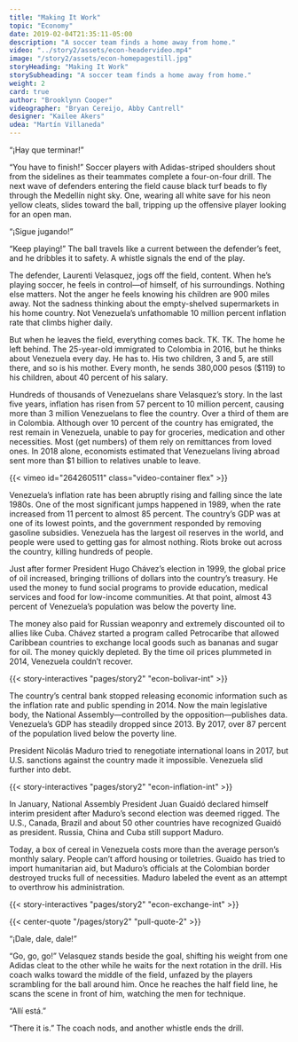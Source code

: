 ```yaml
---
title: "Making It Work"
topic: "Economy"
date: 2019-02-04T21:35:11-05:00
description: "A soccer team finds a home away from home."
video: "../story2/assets/econ-headervideo.mp4"
image: "/story2/assets/econ-homepagestill.jpg"
storyHeading: "Making It Work"
storySubheading: "A soccer team finds a home away from home."
weight: 2
card: true
author: "Brooklynn Cooper"
videographer: "Bryan Cereijo, Abby Cantrell"
designer: "Kailee Akers"
udea: "Martín Villaneda"
---
```


“¡Hay que terminar!”

“You have to finish!” Soccer players with Adidas-striped shoulders shout from the sidelines as their teammates complete a four-on-four drill. The next wave of defenders entering the field cause black turf beads to fly through the Medellín night sky. One, wearing all white save for his neon yellow cleats, slides toward the ball, tripping up the offensive player looking for an open man.

“¡Sigue jugando!”

“Keep playing!” The ball travels like a current between the defender’s feet, and he dribbles it to safety. A whistle signals the end of the play.

The defender, Laurenti Velasquez, jogs off the field, content. When he’s playing soccer, he feels in control—of himself, of his surroundings. Nothing else matters. Not the anger he feels knowing his children are 900 miles away. Not the sadness thinking about the empty-shelved supermarkets in his home country. Not Venezuela’s unfathomable 10 million percent inflation rate that climbs higher daily.

But when  he leaves the field, everything comes back. TK. TK. The home he left behind. The 25-year-old immigrated to Colombia in 2016, but he thinks about Venezuela every day. He has to. His two children, 3 and 5, are still there, and so is his mother. Every month, he sends 380,000 pesos ($119) to his children, about 40 percent of his salary.

Hundreds of thousands of Venezuelans share Velasquez’s story. In the last five years, inflation has risen from 57 percent to 10 million percent, causing more than 3 million Venezuelans to flee the country. Over a third of them are in Colombia. Although over 10 percent of the country has emigrated, the rest remain in Venezuela, unable to pay for groceries, medication and other necessities. Most (get numbers) of them rely on remittances from loved ones. In 2018 alone, economists estimated that Venezuelans living abroad sent more than $1 billion to relatives unable to leave.

<div id="video-top"></div>

<!-- Economic story video goes here -->
{{< vimeo id="264260511" class="video-container flex" >}}

Venezuela’s inflation rate has been abruptly rising and falling since the late 1980s. One of the most significant jumps happened in 1989, when the rate increased from 11 percent to almost 85 percent. The country’s GDP was at one of its lowest points, and the government responded by removing gasoline subsidies. Venezuela has the largest oil reserves in the world, and people were used to getting gas for almost nothing. Riots broke out across the country, killing hundreds of people.

Just after former President Hugo Chávez’s election in 1999, the global price of oil increased, bringing trillions of dollars into the country’s treasury. He used the money to fund social programs to provide education, medical services and food for low-income communities. At that point, almost 43 percent of Venezuela’s population was below the poverty line.


The money also paid for Russian weaponry and extremely discounted oil to allies like Cuba. Chávez started a program called Petrocaribe that allowed Caribbean countries to exchange local goods such as bananas and sugar for oil. The money quickly depleted. By the time oil prices plummeted in 2014, Venezuela couldn’t recover.

{{< story-interactives "pages/story2" "econ-bolivar-int" >}}

The country’s central bank stopped releasing economic information such as the inflation rate and public spending in 2014. Now the main legislative body, the National Assembly—controlled by the opposition—publishes data. Venezuela’s GDP has steadily dropped since 2013. By 2017, over 87 percent of the population lived below the poverty line.

President Nicolás Maduro tried to renegotiate international loans in 2017, but U.S. sanctions against the country made it impossible. Venezuela slid further into debt.

{{< story-interactives "pages/story2" "econ-inflation-int" >}}

In January, National Assembly President Juan Guaidó declared himself interim president after Maduro’s second election was deemed rigged. The U.S., Canada, Brazil and about 50 other countries have recognized Guaidó as president. Russia, China and Cuba still support Maduro.

Today, a box of cereal in Venezuela costs more than the average person’s monthly salary. People can’t afford housing or toiletries. Guaido has tried to import humanitarian aid, but Maduro’s officials at the Colombian border destroyed trucks full of necessities. Maduro labeled the event as an attempt to overthrow his administration.

{{< story-interactives "pages/story2" "econ-exchange-int" >}}

{{< center-quote "/pages/story2" "pull-quote-2" >}}

“¡Dale, dale, dale!”

“Go, go, go!” Velasquez stands beside the goal, shifting his weight from one Adidas cleat to the other while he waits for the next rotation in the drill. His coach walks toward the middle of the field, unfazed by the players scrambling for the ball around him. Once he reaches the half field line, he scans the scene in front of him, watching the men for technique.

“Allí está.”

“There it is.”  The coach nods, and another whistle ends the drill.

